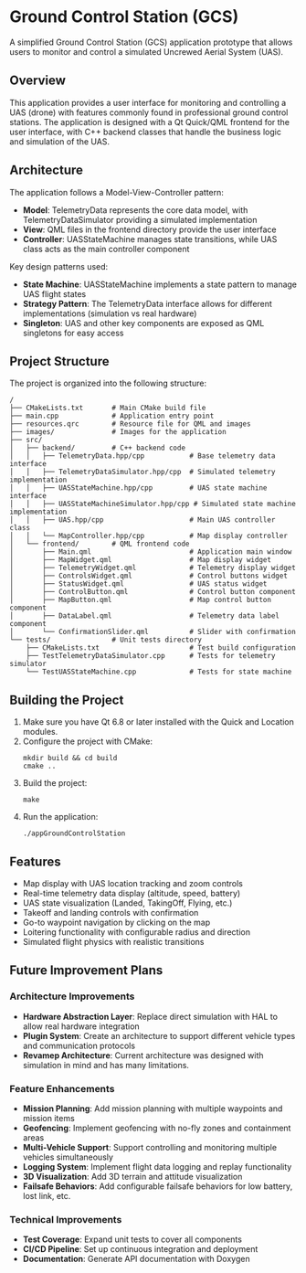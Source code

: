 # Ground Control Station (GCS)

A simplified Ground Control Station (GCS) application prototype that allows users to monitor and control a simulated Uncrewed Aerial System (UAS).

## Overview

This application provides a user interface for monitoring and controlling a UAS (drone) with features commonly found in professional ground control stations. The application is designed with a Qt Quick/QML frontend for the user interface, with C++ backend classes that handle the business logic and simulation of the UAS.

## Architecture

The application follows a Model-View-Controller pattern:

- **Model**: TelemetryData represents the core data model, with TelemetryDataSimulator providing a simulated implementation
- **View**: QML files in the frontend directory provide the user interface
- **Controller**: UASStateMachine manages state transitions, while UAS class acts as the main controller component

Key design patterns used:
- **State Machine**: UASStateMachine implements a state pattern to manage UAS flight states
- **Strategy Pattern**: The TelemetryData interface allows for different implementations (simulation vs real hardware)
- **Singleton**: UAS and other key components are exposed as QML singletons for easy access

## Project Structure

The project is organized into the following structure:

```
/
├── CMakeLists.txt       # Main CMake build file
├── main.cpp             # Application entry point
├── resources.qrc        # Resource file for QML and images
├── images/              # Images for the application
├── src/
│   ├── backend/         # C++ backend code
│   │   ├── TelemetryData.hpp/cpp           # Base telemetry data interface
│   │   ├── TelemetryDataSimulator.hpp/cpp  # Simulated telemetry implementation
│   │   ├── UASStateMachine.hpp/cpp         # UAS state machine interface
│   │   ├── UASStateMachineSimulator.hpp/cpp # Simulated state machine implementation
│   │   ├── UAS.hpp/cpp                     # Main UAS controller class
│   │   └── MapController.hpp/cpp           # Map display controller
│   └── frontend/        # QML frontend code
│       ├── Main.qml                        # Application main window
│       ├── MapWidget.qml                   # Map display widget
│       ├── TelemetryWidget.qml             # Telemetry display widget
│       ├── ControlsWidget.qml              # Control buttons widget
│       ├── StatusWidget.qml                # UAS status widget
│       ├── ControlButton.qml               # Control button component
│       ├── MapButton.qml                   # Map control button component
│       ├── DataLabel.qml                   # Telemetry data label component
│       └── ConfirmationSlider.qml          # Slider with confirmation
└── tests/               # Unit tests directory
    ├── CMakeLists.txt                      # Test build configuration
    ├── TestTelemetryDataSimulator.cpp      # Tests for telemetry simulator
    └── TestUASStateMachine.cpp             # Tests for state machine
```

## Building the Project

1. Make sure you have Qt 6.8 or later installed with the Quick and Location modules.
2. Configure the project with CMake:
   ```
   mkdir build && cd build
   cmake ..
   ```
3. Build the project:
   ```
   make
   ```
4. Run the application:
   ```
   ./appGroundControlStation
   ```

## Features

- Map display with UAS location tracking and zoom controls
- Real-time telemetry data display (altitude, speed, battery)
- UAS state visualization (Landed, TakingOff, Flying, etc.)
- Takeoff and landing controls with confirmation
- Go-to waypoint navigation by clicking on the map
- Loitering functionality with configurable radius and direction
- Simulated flight physics with realistic transitions

## Future Improvement Plans

### Architecture Improvements
- **Hardware Abstraction Layer**: Replace direct simulation with HAL to allow real hardware integration
- **Plugin System**: Create an architecture to support different vehicle types and communication protocols
- **Revamep Architecture**: Current architecture was designed with simulation in mind and has many limitations.

### Feature Enhancements
- **Mission Planning**: Add mission planning with multiple waypoints and mission items
- **Geofencing**: Implement geofencing with no-fly zones and containment areas
- **Multi-Vehicle Support**: Support controlling and monitoring multiple vehicles simultaneously
- **Logging System**: Implement flight data logging and replay functionality
- **3D Visualization**: Add 3D terrain and attitude visualization
- **Failsafe Behaviors**: Add configurable failsafe behaviors for low battery, lost link, etc.

### Technical Improvements
- **Test Coverage**: Expand unit tests to cover all components
- **CI/CD Pipeline**: Set up continuous integration and deployment
- **Documentation**: Generate API documentation with Doxygen
